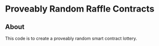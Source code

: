 # Proveably Random Raffle Contracts

## About

This code is to create a proveably random smart contract lottery.

